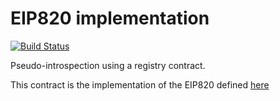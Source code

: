 # EIP820 implementation
[![Build Status](https://travis-ci.org/jbaylina/eip820.svg?branch=master)](https://travis-ci.org/jbaylina/eip820)

Pseudo-introspection using a registry contract.

This contract is the implementation of the EIP820 defined [here](https://github.com/ethereum/EIPs/issues/820)


